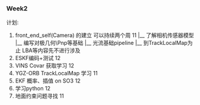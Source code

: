
### Week2
计划:<br>
1. front_end_self(Camera) 的建立 可以持续两个周   11
   |__ 了解相机传感器模型
   |__ 编写对极几何\Pnp等基础
   |__ 光流基础pipeline
   |__ 到TrackLocalMap为止
   LBA等内容先不进行涉及
2. ESKF编码+测试 12                  
3. VINS Covar 获取学习 12            
4. YGZ-ORB TrackLocalMap 学习 11    
5. EKF 概率、插值 on SO3 12 
6. 学习python 12 
7. 地面约束问题寻找      11 